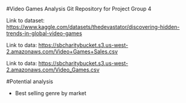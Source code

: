 #Video Games Analysis
Git Repository for Project Group 4 

Link to dataset: https://www.kaggle.com/datasets/thedevastator/discovering-hidden-trends-in-global-video-games 

Link to data: https://sbcharitybucket.s3.us-west-2.amazonaws.com/Video+Games+Sales.csv

Link to data: https://sbcharitybucket.s3.us-west-2.amazonaws.com/Video_Games.csv

#Potential analysis
- Best selling genre by market
